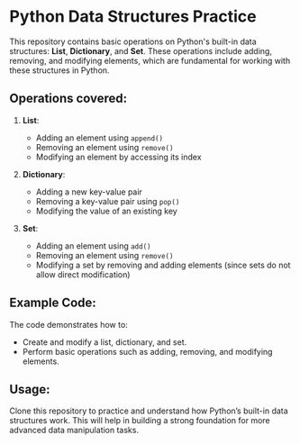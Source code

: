 # Python Data Structures Practice

This repository contains basic operations on Python's built-in data structures: **List**, **Dictionary**, and **Set**. These operations include adding, removing, and modifying elements, which are fundamental for working with these structures in Python.

## Operations covered:
1. **List**:
   - Adding an element using `append()`
   - Removing an element using `remove()`
   - Modifying an element by accessing its index

2. **Dictionary**:
   - Adding a new key-value pair
   - Removing a key-value pair using `pop()`
   - Modifying the value of an existing key

3. **Set**:
   - Adding an element using `add()`
   - Removing an element using `remove()`
   - Modifying a set by removing and adding elements (since sets do not allow direct modification)

## Example Code:
The code demonstrates how to:
- Create and modify a list, dictionary, and set.
- Perform basic operations such as adding, removing, and modifying elements.

## Usage:
Clone this repository to practice and understand how Python’s built-in data structures work. This will help in building a strong foundation for more advanced data manipulation tasks.
